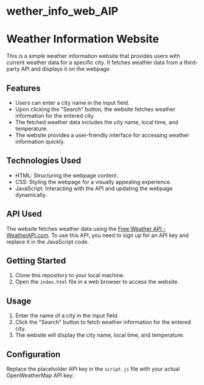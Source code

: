 # wether_info_web_AIP

# Weather Information Website

This is a simple weather information website that provides users with current weather data for a specific city. It fetches weather data from a third-party API and displays it on the webpage.

## Features

- Users can enter a city name in the input field.
- Upon clicking the "Search" button, the website fetches weather information for the entered city.
- The fetched weather data includes the city name, local time, and temperature.
- The website provides a user-friendly interface for accessing weather information quickly.

## Technologies Used

- HTML: Structuring the webpage content.
- CSS: Styling the webpage for a visually appealing experience.
- JavaScript: Interacting with the API and updating the webpage dynamically.

## API Used

The website fetches weather data using the [Free Weather API - WeatherAPI.com](https://www.weatherapi.com/). To use this API, you need to sign up for an API key and replace it in the JavaScript code.

## Getting Started

1. Clone this repository to your local machine.
2. Open the `index.html` file in a web browser to access the website.

## Usage

1. Enter the name of a city in the input field.
2. Click the "Search" button to fetch weather information for the entered city.
3. The website will display the city name, local time, and temperature.

## Configuration

Replace the placeholder API key in the `script.js` file with your actual OpenWeatherMap API key:


